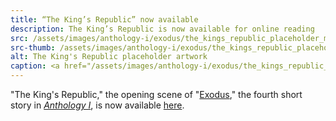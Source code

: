 ```yaml
---
title: “The King’s Republic” now available
description: The King’s Republic is now available for online reading
src: /assets/images/anthology-i/exodus/the_kings_republic_placeholder_med.jpg
src-thumb: /assets/images/anthology-i/exodus/the_kings_republic_placeholder_small.jpg
alt: The King's Republic placeholder artwork
caption: <a href="/assets/images/anthology-i/exodus/the_kings_republic_placeholder.jpg" target="_blank">A.I. placeholder artwork</a> generated using <a href="https://creator.nightcafe.studio/creation/2Tu5JwEqr2dXJVogYpVR" target="_blank">NightCafe Stable Diffusion XL v1.0 ⧉</a> — <a href="https://creativecommons.org/publicdomain/zero/1.0/" target="_blank">CC0 1.0 ⧉</a>
---
```


"The King's Republic," the opening scene of "[Exodus](/anthology-i/exodus/)," the fourth short story in *[Anthology I](/anthology-i/)*, is now available [here](/anthology-i/exodus/the-kings-republic/).